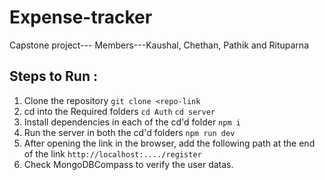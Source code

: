 # Expense-tracker
Capstone project--- Members---Kaushal, Chethan, Pathik and Rituparna

## Steps to Run :
1. Clone the repository
`git clone <repo-link`
2. cd into the Required folders
`cd Auth`
`cd server`
3. Install dependencies in each of the cd'd folder
`npm i`
4. Run the server in both the cd'd folders
`npm run dev`
5. After opening the link in the browser, add the following path at the end of the link
`http://localhost:..../register`
6. Check MongoDBCompass to verify the user datas.